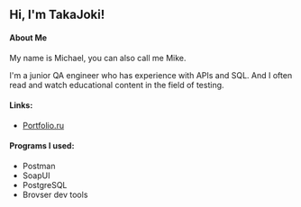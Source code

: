 ## Hi, I'm TakaJoki!

#### About Me
My name is Michael, you can also call me Mike.

I'm a junior QA engineer who has experience with APIs and SQL. And I often read and watch educational content in the field of testing.

#### Links:
* [Portfolio.ru](https://wheat-cruiser-95c.notion.site/77160b1d4a494668b28ef9dc12bf9d93?pvs=4)
#### Programs I used:
* Postman
* SoapUI
* PostgreSQL
* Brovser dev tools
